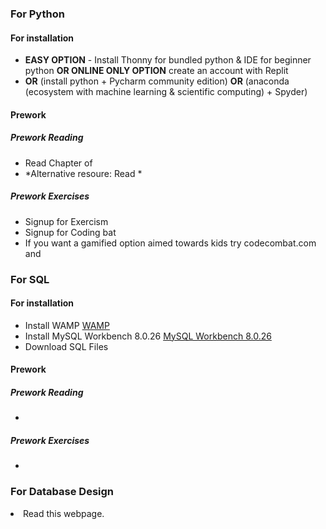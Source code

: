 ### For Python
#### For installation
- **EASY OPTION** - Install Thonny for bundled python & IDE for beginner python **OR ONLINE ONLY OPTION** create an account with Replit
- **OR** (install python + Pycharm community edition) **OR** (anaconda (ecosystem with machine learning & scientific computing) + Spyder)

#### Prework
##### Prework Reading
- Read Chapter of
- *Alternative resoure: Read *
  
##### Prework Exercises
- Signup for Exercism
- Signup for Coding bat
- If you want a gamified option aimed towards kids try codecombat.com and 

### For SQL
#### For installation
- Install WAMP [WAMP](https://sourceforge.net/projects/wampserver/files/latest/download)
- Install MySQL Workbench 8.0.26 [MySQL Workbench 8.0.26](https://downloads.mysql.com/archives/get/p/8/file/mysql-workbench-community-8.0.26-winx64.msi)
- Download SQL Files
  
#### Prework
##### Prework Reading
-
##### Prework Exercises
-
### For Database Design
  <li> Read this webpage.
    </li>

